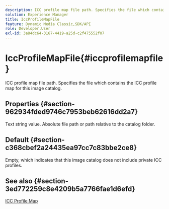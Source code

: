 ```yaml
---
description: ICC profile map file path. Specifies the file which contains the ICC profile map for this image catalog.
solution: Experience Manager
title: IccProfileMapFile
feature: Dynamic Media Classic,SDK/API
role: Developer,User
exl-id: 3a84dc64-3167-4419-a25d-c2f475552f07
---
```

# IccProfileMapFile{#iccprofilemapfile}

ICC profile map file path. Specifies the file which contains the ICC profile map for this image catalog.

## Properties {#section-962934fded9746c7953beb62616dd2a7}

Text string value. Absolute file path or path relative to the catalog folder.

## Default {#section-c368cbef2a24435ea97cc7c83bbe2ce8}

Empty, which indicates that this image catalog does not include private ICC profiles.

## See also {#section-3ed772259c8e4209b5a7766fae1d6efd}

[ICC Profile Map](../../../../../is-api/image-catalog/image-serving-api-ref/c-image-catalog-reference/c-icc-profile-map-reference/c-icc-profile-map-reference.md#concept-57b9148ce55249cd825cb7ee19ed057c)

